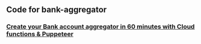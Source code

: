 ## Code for bank-aggregator
### [Create your Bank account aggregator in 60 minutes with Cloud functions & Puppeteer]('')
